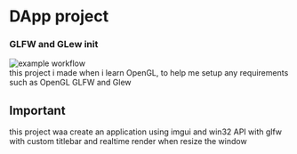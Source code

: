 # DApp project 
### GLFW and GLew init
![example workflow](https://github.com/daberpro/DApp/actions/workflows/cmake-single-platform.yml/badge.svg)\
this project i made when i learn OpenGL, to help me setup any
requirements such as OpenGL GLFW and Glew

## Important
this project waa create an application using imgui and win32 API with glfw
with custom titlebar and realtime render when resize the window
